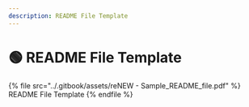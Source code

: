 ```yaml
---
description: README File Template
---
```


# 🟢 README File Template

{% file src="../.gitbook/assets/reNEW - Sample_README_file.pdf" %}
README File Template
{% endfile %}
